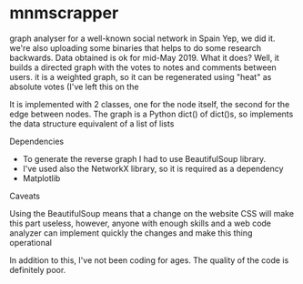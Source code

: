 # mnmscrapper
graph analyser for a well-known social network in Spain
Yep, we did it. we're also uploading some binaries that helps to do some research backwards. Data obtained is ok for mid-May 2019.
What it does?
Well, it builds a directed graph with the votes to notes and comments between users. it is a weighted graph, so it can be regenerated using "heat" as absolute votes (I've left this on the 

It is implemented with 2 classes, one for the node itself, the second for the edge between nodes. The graph is a Python dict() of dict()s, so implements the data structure equivalent of a list of lists



Dependencies
- To generate the reverse graph I had to use BeautifulSoup library. 
- I've used also the NetworkX library, so it is required as a dependency
- Matplotlib

Caveats

Using the BeautifulSoup means that a change on the website CSS will make this part useless, however, anyone with enough skills and a web code analyzer can implement quickly the changes and make this thing operational

In addition to this, I've not been coding for ages. The quality of the code is definitely poor.

